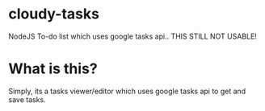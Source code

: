 cloudy-tasks
============

NodeJS To-do list which uses google tasks api.. THIS STILL NOT USABLE!

What is this?
============
Simply, its a tasks viewer/editor which uses google tasks api to get and save tasks.

